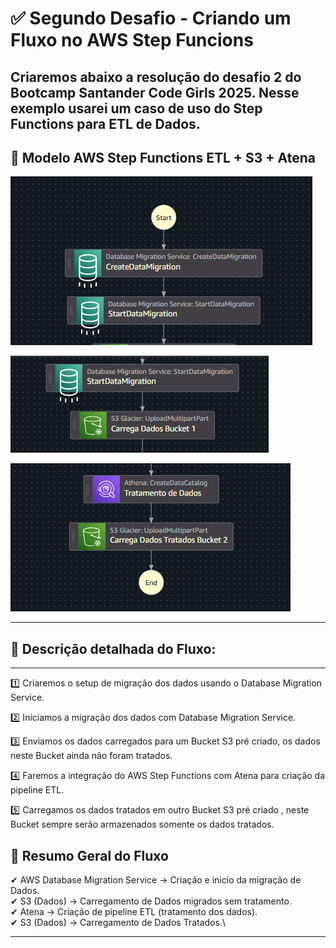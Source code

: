 # ✅ Segundo Desafio - Criando um Fluxo no AWS Step Funcions

Criaremos abaixo a resolução do desafio 2 do Bootcamp Santander Code Girls 2025. Nesse exemplo usarei um caso de uso do Step Functions
para ETL de Dados.
---

## 🎯 Modelo AWS Step Functions ETL + S3 + Atena 


![Passo_1](https://github.com/vanspirineti/DIO_Desafios_Code_Girls/blob/01f3f9c8d74c8299961618296bbd8f1739c8bbcf/2_Desafio_Step_Functions/images/1_Passo_Criacao_Migracao_Dados.png)

![Passo_2](https://github.com/vanspirineti/DIO_Desafios_Code_Girls/blob/2f2718b8f38b0c5d0141ed3666f0ed3a5d3d23b4/2_Desafio_Step_Functions/images/2_Passo_Carrega_Dados_Bucket.png)

![Passo_3](https://github.com/vanspirineti/DIO_Desafios_Code_Girls/blob/2f2718b8f38b0c5d0141ed3666f0ed3a5d3d23b4/2_Desafio_Step_Functions/images/3_Passo_Tratamento_Dados.PNG)


---

## 🎲 Descrição detalhada do Fluxo: 

---

1️⃣ Criaremos o setup de migração dos dados usando o Database Migration Service.

2️⃣ Iniciamos a migração dos dados com Database Migration Service.

3️⃣ Enviamos os dados carregados para um Bucket S3 pré criado, os dados neste Bucket ainda não foram tratados.

4️⃣ Faremos a integração do AWS Step Functions com Atena para criação da pipeline ETL.

5️⃣ Carregamos os dados tratados em outro Bucket S3 pré criado , neste Bucket sempre serão armazenados somente os dados tratados.




## 💭 Resumo Geral do Fluxo

✔ AWS Database Migration Service -> Criação e inicio da migração de Dados.\
✔ S3 (Dados) -> Carregamento de Dados migrados sem tratamento.\
✔ Atena -> Criação de pipeline ETL (tratamento dos dados).\
✔ S3 (Dados) -> Carregamento de Dados Tratados.\

---
